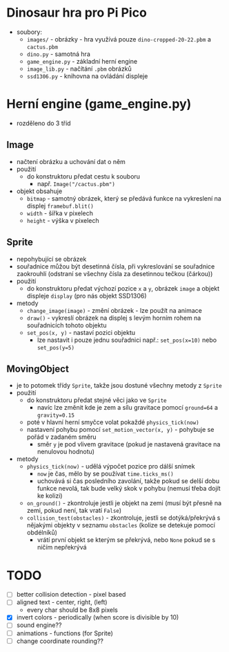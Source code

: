 # Dinosaur hra pro Pi Pico

- soubory:
  - `images/` - obrázky - hra využívá pouze `dino-cropped-20-22.pbm` a `cactus.pbm`
  - `dino.py` - samotná hra
  - `game_engine.py` - základní herní engine
  - `image_lib.py` - načítání `.pbm` obrázků
  - `ssd1306.py` - knihovna na ovládání displeje


# Herní engine (game_engine.py)
 - rozděleno do 3 tříd

## Image
 - načtení obrázku a uchování dat o něm
 - použití
   - do konstruktoru předat cestu k souboru
     - např. `Image("/cactus.pbm")`
 - objekt obsahuje
   - `bitmap` - samotný obrázek, který se předává funkce na vykreslení na displej `framebuf.blit()`
   - `width` - šířka v pixelech
   - `height` - výška v pixelech
## Sprite
 - nepohybující se obrázek
 - souřadnice můžou být desetinná čísla, při vykreslování se souřadnice zaokrouhlí (odstraní se všechny čísla za desetinnou tečkou (čárkou))
 - použití
   - do konstruktoru předat výchozí pozice `x` a `y`, obrázek `image` a objekt displeje `display` (pro nás objekt SSD1306)
 - metody
   - `change_image(image)` - změní obrázek - lze použít na animace
   - `draw()` - vykreslí obrázek na displej s levým horním rohem na souřadnicích tohoto objektu
   - `set_pos(x, y)` - nastaví pozici objektu
     - lze nastavit i pouze jednu souřadnici např.: `set_pos(x=10)` nebo `set_pos(y=5)` 

## MovingObject
 - je to potomek třídy `Sprite`, takže jsou dostuné všechny metody z `Sprite`
 - použití
   - do konstruktoru předat stejné věci jako ve `Sprite`
     - navíc lze změnit kde je zem a sílu gravitace pomocí `ground=64` a `gravity=0.15`
   - poté v hlavní herní smyčce volat pokaždé `physics_tick(now)`
   - nastavení pohybu pomocí `set_motion_vector(x, y)` - pohybuje se pořád v zadaném směru
     - směr `y` je pod vlivem gravitace (pokud je nastavená gravitace na nenulovou hodnotu)
 - metody
   - `physics_tick(now)` - udělá výpočet pozice pro dálší snímek
     - `now` je čas, mělo by se používat `time.ticks_ms()`
     - uchovává si čas posledního zavolání, takže pokud se delší dobu funkce nevolá, tak bude velký skok v pohybu (nemusí třeba dojít ke kolizi)
   - `on_ground()` - zkontroluje jestli je objekt na zemi (musí být přesně na zemi, pokud není, tak vratí `False`)
   - `collision_test(obstacles)` - zkontroluje, jestli se dotýká/překrývá s nějakými objekty v seznamu `obstacles` (kolize se detekuje pomocí obdélníků)
     - vrátí první objekt se kterým se překrývá, nebo `None` pokud se s ničím nepřekrývá

# TODO
 - [ ] better collision detection - pixel based
 - [ ] aligned text - center, right, (left)
   - every char should be 8x8 pixels
 - [x] invert colors - periodically (when score is divisible by 10)
 - [ ] sound engine??
 - [ ] animations - functions (for Sprite)
 - [ ] change coordinate rounding??
